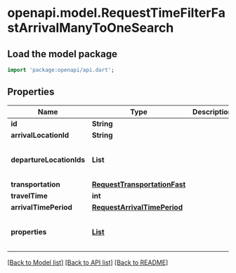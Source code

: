 # openapi.model.RequestTimeFilterFastArrivalManyToOneSearch

## Load the model package
```dart
import 'package:openapi/api.dart';
```

## Properties
Name | Type | Description | Notes
------------ | ------------- | ------------- | -------------
**id** | **String** |  | 
**arrivalLocationId** | **String** |  | 
**departureLocationIds** | **List<String>** |  | [default to const []]
**transportation** | [**RequestTransportationFast**](RequestTransportationFast.md) |  | 
**travelTime** | **int** |  | 
**arrivalTimePeriod** | [**RequestArrivalTimePeriod**](RequestArrivalTimePeriod.md) |  | 
**properties** | [**List<RequestTimeFilterFastProperty>**](RequestTimeFilterFastProperty.md) |  | [default to const []]

[[Back to Model list]](../README.md#documentation-for-models) [[Back to API list]](../README.md#documentation-for-api-endpoints) [[Back to README]](../README.md)


